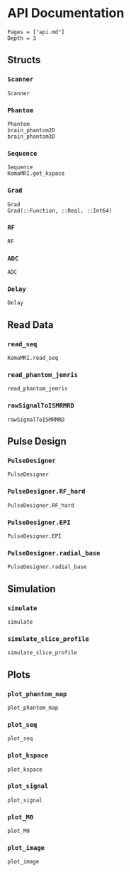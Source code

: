 # API Documentation

```@contents
Pages = ["api.md"]
Depth = 3
```

## Structs

### `Scanner`
```@docs
Scanner
```

### `Phantom`
```@docs
Phantom
brain_phantom2D
brain_phantom3D
```

### `Sequence`
```@docs
Sequence
KomaMRI.get_kspace
```

### `Grad`
```@docs
Grad
Grad(::Function, ::Real, ::Int64)
```

### `RF`
```@docs
RF
```

### `ADC`
```@docs
ADC
```

### `Delay`
```@docs
Delay
```

## Read Data

### `read_seq`
```@docs
KomaMRI.read_seq
```

### `read_phantom_jemris`
```@docs
read_phantom_jemris
```

### `rawSignalToISMRMRD`
```@docs
rawSignalToISMRMRD
```

## Pulse Design

### `PulseDesigner`
```@docs
PulseDesigner
```

### `PulseDesigner.RF_hard`
```@docs
PulseDesigner.RF_hard
```

### `PulseDesigner.EPI`
```@docs
PulseDesigner.EPI
```

### `PulseDesigner.radial_base`
```@docs
PulseDesigner.radial_base
```

## Simulation

### `simulate`
```@docs
simulate
```

### `simulate_slice_profile`
```@docs
simulate_slice_profile
```

## Plots

### `plot_phantom_map`
```@docs
plot_phantom_map
```

### `plot_seq`
```@docs
plot_seq
```

### `plot_kspace`
```@docs
plot_kspace
```

### `plot_signal`
```@docs
plot_signal
```

### `plot_M0`
```@docs
plot_M0
```

### `plot_image`
```@docs
plot_image
```
